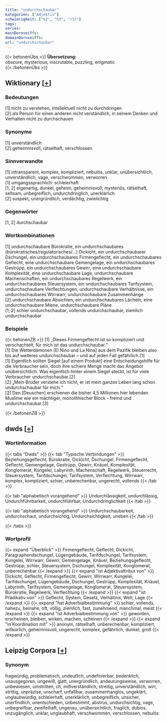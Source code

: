 ```yaml
---
title: "undurchschaubar"
kategorien: ["Adjektiv"]
schwierigkeit: ["k2", "h3", "r17"]
tags:
series:
mainDornseiffs:
domainDornseiffs:
url: "undurchschaubar"
---
```


{{< betonenÜbs >}}
**Übersetzung:**  
obscure, mysterious, inscrutable, puzzling, enigmatic  
{{< /betonenÜbs >}}

## Wiktionary [[+](https://de.wiktionary.org/wiki/undurchschaubar)]

### Bedeutungen
[1] nicht zu verstehen, intellektuell nicht zu durchdringen  
[2] als Person für einen anderen nicht verständlich, in seinem Denken und Verhalten nicht zu durchschauen  

### Synonyme
[1] unverständlich  
[2] geheimnisvoll, rätselhaft, verschlossen  

### Sinnverwandte
[1] intransparent, komplex, kompliziert, nebulös, unklar, unübersichtlich, unverständlich, vage, verschwommen, verworren  
[1] umgangssprachlich: schleierhaft  
[1, 2] eigenartig, dunkel, geheim, geheimnisvoll, mysteriös, rätselhaft, seltsam, unbegreiflich, undurchdringlich, unerklärlich  
[2] suspekt, unergründlich, verdächtig, zwielichtig  

### Gegenwörter
[1, 2] durchschaubar  

### Wortkombinationen
[1] undurchschaubare Bürokratie, ein undurchschaubares (bürokratisches/regulatorisches/…) Dickicht, ein undurchschaubarer Dschungel, ein undurchschaubares Firmengeflecht, ein undurchschaubares Geflecht, eine undurchschaubare Gemengelage, ein undurchschaubares Gestrüpp, ein undurchschaubares Gewirr, eine undurchschaubare Komplexität, eine undurchschaubare Lage, undurchschaubare Machenschaften, ein undurchschaubares Regelwerk, ein undurchschaubares Steuersystem, ein undurchschaubares Tarifsystem, undurchschaubare Verflechtungen, undurchschaubare Verhältnisse, ein undurchschaubares Wirrwarr, undurchschaubare Zusammenhänge  
[2] undurchschaubare Absichten, ein undurchschaubares Lächeln, eine undurchschaubare Miene, undurchschaubare Pläne  
[1, 2] schier undurchschaubar, vollends undurchschaubar, ziemlich undurchschaubar  

### Beispiele
{{< betonenZB >}}
[1] „Dieses Firmengeflecht ist so kompliziert und verschachtelt, für mich ist das undurchschaubar.“  
[1] Die Wetterdämonen [El Nino und La Nina] aus dem Pazifik bleiben also bis auf weiteres undurchschaubar – und auf jeden Fall gefährlich.[1]  
[1] Eigentlich sollten Siegel [auf einem Produkt] eine Entscheidungshilfe für die Verbraucher sein, doch ihre schiere Menge macht das Angebot unübersichtlich. Was eigentlich hinter einem Siegel steckt, ist für viele Verbraucher undurchschaubar.[2]  
[2] „Mein Bruder verstehe ich nicht, er ist mein ganzes Leben lang schon undurchschaubar für mich.“  
[2] Den [Deuschen] erschienen die bisher 4,5 Millionen hier lebenden Muslime wie ein mächtiger, monolithischer Block - fremd und undurchschaubar.[3]  

{{< /betonenZB >}}


## dwds [[+](https://www.dwds.de/wb/undurchschaubar)]

### Wortinformation
{{< tabs "Dwds" >}}
{{< tab "Typische Verbindungen" >}}
Beziehungsgeflecht, Bürokratie, Dickicht, Dschungel, Firmengeflecht, Geflecht, Gemengelage, Gestrüpp, Gewirr, Knäuel, Komplexität, Konglomerat, Kungelei, Labyrinth, Machenschaft, Regelwerk, Steuerrecht, Steuersystem, Tarifdschungel, Tarifsystem, Verflechtung, Wirrwarr, komplex, kompliziert, schier, unberechenbar, ungerecht, vollends
{{< /tab >}}

{{< tab "alphabetisch vorangehend" >}}
Undurchlässigkeit, undurchlässig, Undurchführbarkeit, undurchführbar, Undurchdringlichkeit
{{< /tab >}}

{{< tab "alphabetisch vorangehend" >}}
Undurchschaubarkeit, undurchschaut, undurchsichtig, Undurchsichtigkeit, uneben
{{< /tab >}}

{{< /tabs >}}

### Wortprofil
{{< expand "Überblick" >}} Firmengeflecht, Geflecht, Dickicht, Paragraphendschungel, Lügengebäude, Tarifdschungel, Tarifsystem, Kungelei, Wirrwarr, Gewirr, Gemengelage, Knäuel, Beziehungsgeflecht, Gestrüpp, schier, Steuersystem, Dschungel, Komplexität, Konglomerat, unberechenbar {{< /expand >}}
{{< expand "ist Adjektivattribut von" >}} Dickicht, Geflecht, Firmengeflecht, Gewirr, Wirrwarr, Kungelei, Tarifdschungel, Lügengebäude, Dschungel, Gestrüpp, Komplexität, Knäuel, Labyrinth, Tarifsystem, Gemengelage, Konglomerat, Steuersystem, Bürokratie, Regelwerk, Verflechtung {{< /expand >}}
{{< expand "ist Prädikativ von" >}} Geflecht, System, Gesetz, Verhältnis, Welt, Lage {{< /expand >}}
{{< expand "hat Adverbialbestimmung" >}} schier, vollends, nahezu, beinahe, oft, völlig, ziemlich, fast, zunehmend, manchmal, meist {{< /expand >}}
{{< expand "ist Adverbialbestimmung von" >}} geworden, erscheinen, bleiben, wirken, machen, scheinen {{< /expand >}}
{{< expand "in Koordination mit" >}} anonym, rätselhaft, unberechenbar, kompliziert, willkürlich, geheimnisvoll, ungerecht, komplex, gefährlich, dunkel, groß {{< /expand >}}

## Leipzig Corpora [[+](https://corpora.uni-leipzig.de/en/res?word=undurchschaubar&corpusId=deu_newscrawl-public_2018)]


### Synonym
fragwürdig, problematisch, undeutlich, undefinierbar, bedenklich, unausgegoren, ungewiß, glatt, unergründlich, andeutungsweise, verworren, unbewiesen, umstritten, ch, mißverständlich, streitig, unverständlich, wirr, strittig, unpräzise, unscharf, unfaßbar, zusammenhanglos, ungeklärt, unglaubwürdig, schleierhaft, unerklärlich, unbegreiflich, unsicher, unerfindlich, unentschieden, unbestimmt, abstrus, undurchsichtig, vage, unbegreifbar, zweifelhaft, ungenau, unübersichtlich, fraglich, dubios, unzugänglich, unklar, unglaubhaft, verschwommen, verschlossen, nebulös

